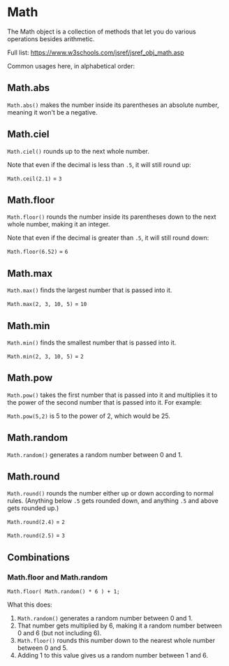 # Math

The Math object is a collection of methods that let you do various operations besides arithmetic.

Full list: https://www.w3schools.com/jsref/jsref_obj_math.asp

Common usages here, in alphabetical order:


## Math.abs

`Math.abs()` makes the number inside its parentheses an absolute number, meaning it won't be a negative.


## Math.ciel

`Math.ciel()` rounds up to the next whole number.

Note that even if the decimal is less than `.5`, it will still round up:

`Math.ceil(2.1)` = `3`


## Math.floor

`Math.floor()` rounds the number inside its parentheses down to the next whole number, making it an integer.

Note that even if the decimal is greater than `.5`, it will still round down:

`Math.floor(6.52)` = `6`


## Math.max

`Math.max()` finds the largest number that is passed into it.

`Math.max(2, 3, 10, 5)` = `10`


## Math.min

`Math.min()` finds the smallest number that is passed into it.

`Math.min(2, 3, 10, 5)` = `2`


## Math.pow

`Math.pow()` takes the first number that is passed into it and multiplies it to the power of the second number that is passed into it. For example:

`Math.pow(5,2)` is 5 to the power of 2, which would be 25.


## Math.random

`Math.random()` generates a random number between 0 and 1.


## Math.round

`Math.round()` rounds the number either up or down according to normal rules. (Anything below `.5` gets rounded down, and anything `.5` and above gets rounded up.)

`Math.round(2.4)` = `2`

`Math.round(2.5)` = `3`


## Combinations


### Math.floor and Math.random

```
Math.floor( Math.random() * 6 ) + 1;
```

What this does:

1. `Math.random()` generates a random number between 0 and 1.
2. That number gets multiplied by 6, making it a random number between 0 and 6 (but not including 6).
3. `Math.floor()` rounds this number down to the nearest whole number between 0 and 5.
4. Adding 1 to this value gives us a random number between 1 and 6.